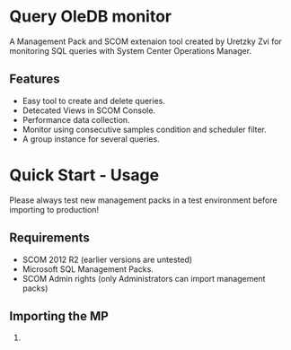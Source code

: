 # Query OleDB monitor
A Management Pack and SCOM extenaion tool created by Uretzky Zvi for monitoring SQL queries with System Center Operations Manager.

## Features
* Easy tool to create and delete queries.
* Detecated Views in SCOM Console.
* Performance data collection.
* Monitor using consecutive samples condition and scheduler filter.
* A group instance for several queries.

# Quick Start - Usage
Please always test new management packs in a test environment before importing to production!

## Requirements
* SCOM 2012 R2 (earlier versions are untested)
* Microsoft SQL Management Packs.
* SCOM Admin rights (only Administrators can import management packs)
## Importing the MP
1. 
